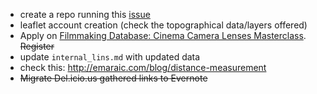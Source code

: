 * create a repo running this [issue](https://bitbucket.org/imhicihu/chapman-documentary/issues/177/software-workflow-virtual-reality)
* leaflet account creation (check the topographical data/layers offered)
* Apply on [Filmmaking Database: Cinema Camera Lenses Masterclass](https://www.udemy.com/filmmaking-cinematography-video-production-camera-lenses/learn/v4/overview). ~~Register~~
* update `internal_lins.md` with updated data
* check this: http://emaraic.com/blog/distance-measurement
* ~~Migrate Del.icio.us gathered links to Evernote~~